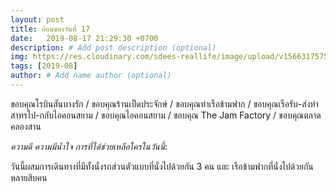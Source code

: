 ```yaml
---
layout: post
title: ย้อนของวันที่ 17
date:   2019-08-17 21:29:30 +0700
description: # Add post description (optional)
img: https://res.cloudinary.com/sdees-reallife/image/upload/v1566317575/IMG_8738.jpg # Add image post (optional)
tags: [2019-08]
author: # Add name author (optional)
---
```

ขอบคุณโรบินสันบางรัก / ขอบคุณร้านเป็ดประจักษ์ / ขอบคุณท่าเรือข้ามฟาก / ขอบคุณเรือรับ-ส่งท่าสาทรไป-กลับไอคอนสยาม / ขอบคุณไอคอนสยาม / ขอบคุณ The Jam Factory / ขอบคุณตลาดคลองสาน

<i class="fa fa-child" style="color:plum"></i>

*ความดี ความมีน้ำใจ การที่ได้ช่วยเหลือใครในวันนี้*:

วันนี้ผสมการเดินทางที่มีทั้งนั่งรถส่วนตัวแบบที่นั่งไปด้วยกัน 3 คน และ เรือข้ามฟากที่นั่งไปด้วยกันหลายสิบคน
